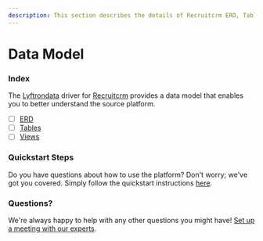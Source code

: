 ```yaml
---
description: This section describes the details of Recruitcrm ERD, Tables, and Views.
---
```


# Data Model

### Index

The  [Lyftrondata](https://www.lyftrondata.com/) driver for [Recruitcrm](https://www.lyftrondata.com/integration/human-resource-analytics/recruit-crm/) provides a data model that enables you to better understand the source platform.

* [ ] [ERD](erd.md)
* [ ] [Tables](tables.md)
* [ ] [Views](views.md)

### Quickstart Steps

Do you have questions about how to use the platform? Don't worry; we've got you covered. Simply follow the quickstart instructions [here](../README.md).


### Questions? <a href="#questions" id="questions"></a>

We're always happy to help with any other questions you might have! [Set up a meeting with our experts](https://www.lyftrondata.com/book-a-meeting/).

